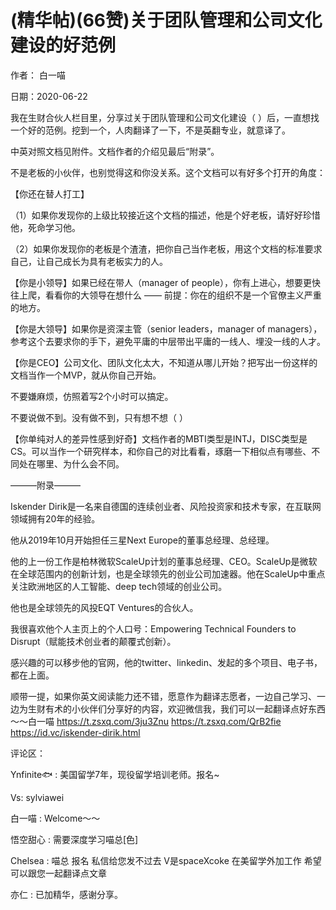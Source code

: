 
# (精华帖)(66赞)关于团队管理和公司文化建设的好范例

作者：  白一喵

日期：2020-06-22

我在生财合伙人栏目里，分享过关于团队管理和公司文化建设（  ）后，一直想找一个好的范例。挖到一个，人肉翻译了一下，不是英翻专业，就意译了。

中英对照文档见附件。文档作者的介绍见最后“附录”。

不是老板的小伙伴，也别觉得这和你没关系。这个文档可以有好多个打开的角度：

【你还在替人打工】

（1）如果你发现你的上级比较接近这个文档的描述，他是个好老板，请好好珍惜他，死命学习他。

（2）如果你发现你的老板是个渣渣，把你自己当作老板，用这个文档的标准要求自己，让自己成长为具有老板实力的人。

 

 

【你是小领导】如果已经在带人（manager of people），你有上进心，想要更快往上爬，看看你的大领导在想什么 —— 前提：你在的组织不是一个官僚主义严重的地方。

【你是大领导】如果你是资深主管（senior leaders，manager of managers），参考这个去要求你的手下，避免平庸的中层带出平庸的一线人、埋没一线的人才。

【你是CEO】公司文化、团队文化太大，不知道从哪儿开始？把写出一份这样的文档当作一个MVP，就从你自己开始。

不要嫌麻烦，仿照着写2个小时可以搞定。

不要说做不到。没有做不到，只有想不想（  ）

【你单纯对人的差异性感到好奇】文档作者的MBTI类型是INTJ，DISC类型是CS。可以当作一个研究样本，和你自己的对比看看，琢磨一下相似点有哪些、不同处在哪里、为什么会不同。

———附录———

Iskender Dirik是一名来自德国的连续创业者、风险投资家和技术专家，在互联网领域拥有20年的经验。

他从2019年10月开始担任三星Next Europe的董事总经理、总经理。

他的上一份工作是柏林微软ScaleUp计划的董事总经理、CEO。ScaleUp是微软在全球范围内的创新计划，也是全球领先的创业公司加速器。他在ScaleUp中重点关注欧洲地区的人工智能、deep tech领域的创业公司。

他也是全球领先的风投EQT Ventures的合伙人。

我很喜欢他个人主页上的个人口号：Empowering Technical Founders to Disrupt（赋能技术创业者的颠覆式创新）。

感兴趣的可以移步他的官网，他的twitter、linkedin、发起的多个项目、电子书，都在上面。

顺带一提，如果你英文阅读能力还不错，愿意作为翻译志愿者，一边自己学习、一边为生财有术的小伙伴们分享好的内容，欢迎微信我，我们可以一起翻译点好东西～～白一喵  https://t.zsxq.com/3ju3Znu https://t.zsxq.com/QrB2fie https://id.vc/iskender-dirik.html

 

 

评论区：

Ynfinite🐟 : 美国留学7年，现役留学培训老师。报名~

Vs: sylviawei

白一喵 : Welcome～～

悟空甜心 : 需要深度学习喵总[色]

Chelsea : 喵总  报名  私信给您发不过去 V是spaceXcoke 在美留学外加工作  希望可以跟您一起翻译点文章

亦仁 : 已加精华，感谢分享。
